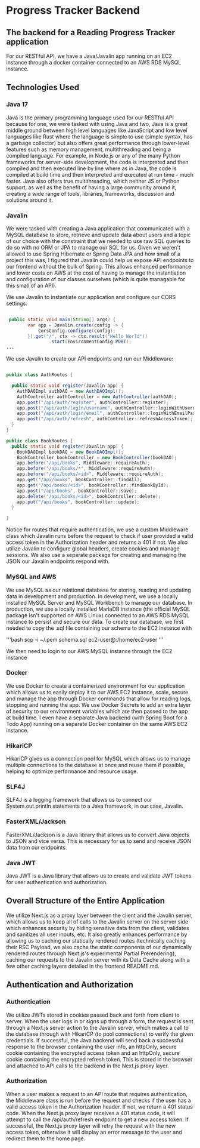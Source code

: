 # Progress Tracker Backend

## The backend for a Reading Progress Tracker application

For our RESTful API, we have a Java/Javalin app running on an EC2 instance through a docker container connected to an AWS RDS MySQL instance.

## Technologies Used

### Java 17

Java is the primary programming language used for our RESTful API because for one, we were tasked with using Java and two, Java is a great middle ground between high level languages like JavaScript and low level languages like Rust where the language is simple to use (simple syntax, has a garbage collector) but also offers great performance through lower-level features such as memory management, multithreading and being a compiled language. For example, in Node.js or any of the many Python frameworks for server-side development, the code is interpreted and then compiled and then executed line by line where as in Java, the code is compiled at build time and then interpreted and executed at run time - much faster. Java also offers true multithreading, which neither JS or Python support, as well as the benefit of having a large community around it, creating a wide range of tools, libraries, frameworks, discussion and solutions around it.

### Javalin

We were tasked with creating a Java application that communicated with a MySQL database to store, retrieve and update data about users and a topic of our choice with the constraint that we needed to use raw SQL queries to do so with no ORM or JPA to manage our SQL for us. Given we weren't allowed to use Spring Hibernate or Spring Data JPA and how small of a project this was, I figured that Javalin could help us expose API endpoints to our frontend without the bulk of Spring. This allows enhanced performance and lower costs on AWS at the cost of having to manage the instantiation and configuration of our classes ourselves (which is quite managable for this small of an API).

We use Javalin to instantiate our application and configure our CORS settings:

```java

 public static void main(String[] args) {
        var app = Javalin.create(config -> {
            CorsConfig.configure(config);
        }).get("/", ctx -> ctx.result("Hello World"))
                .start(EnvironmentConfig.PORT);
...
```

We use Javalin to create our API endpoints and run our Middleware:

```java

public class AuthRoutes {

  public static void register(Javalin app) {
    AuthDAOImpl authDAO = new AuthDAOImpl();
    AuthController authController = new AuthController(authDAO);
    app.post("/api/auth/register", authController::register);
    app.post("/api/auth/login/username", authController::loginWithUsernamePassword);
    app.post("/api/auth/login/email", authController::loginWithEmailPassword);
    app.post("/api/auth/refresh", authController::refreshAccessToken);
  }
}

public class BookRoutes {
  public static void register(Javalin app) {
    BookDAOImpl bookDAO = new BookDAOImpl();
    BookController bookController = new BookController(bookDAO);
    app.before("/api/books", Middleware::requireAuth);
    app.before("/api/books/*", Middleware::requireAuth);
    app.before("/api/books/<id>", Middleware::requireAuth);
    app.get("/api/books", bookController::findAll);
    app.get("/api/books/<id>", bookController::findBookById);
    app.post("/api/books", bookController::save);
    app.delete("/api/books/<id>", bookController::delete);
    app.put("/api/books", bookController::update);
  }

}
```

Notice for routes that require authentication, we use a custom Middleware class which Javalin runs before the request to check if user provided a valid access token in the Authorization header and returns a 401 if not.
We also utilize Javalin to configure global headers, create cookies and manage sessions. We also use
a separate package for creating and managing the JSON our Javalin endpoints respond with.

### MySQL and AWS

We use MySQL as our relational database for storing, reading and updating data in development and production. In development, we use a locally installed MySQL Server and MySQL Workbench to manage our database. In production, we use a locally installed MariaDB instance (the official MySQL package isn't supported on AWS Linux) connected to an AWS RDS MySQL instance to persist and secure our data. To create
our database, we first needed to copy the .sql file containing our schema to the EC2 instance with

'''bash
scp -i ~/<path-to-private-key>.pem schema.sql ec2-user@<ec2-instance-ip-address>:/home/ec2-user
'''

We then need to login to our AWS MySQL instance through the EC2 instance

### Docker

We use Docker to create a containerized environment for our application which allows us to easily deploy it to our AWS EC2 instance, scale, secure and manage the app through Docker commands that allow for reading logs, stopping and running the app. We use Docker Secrets to add an extra layer of security to our environment variables which are then passed to the app at build time. I even have a separate Java backend (with Spring Boot for a Todo App) running on a separate Docker container on the same AWS EC2 instance.

### HikariCP

HikariCP gives us a connection pool for MySQL which allows us to manage multiple connections to the database at once and reuse them if possible, helping to optimize performance and resource usage.

### SLF4J

SLF4J is a logging framework that allows us to connect our System.out.println statements to a Java framework, in our case, Javalin.

### FasterXML/Jackson

FasterXML/Jackson is a Java library that allows us to convert Java objects to JSON and vice versa. This
is necessary for us to send and receive JSON data from our endpoints.

### Java JWT

Java JWT is a Java library that allows us to create and validate JWT tokens for user authentication and authorization.

## Overall Structure of the Entire Application

We utilize Next.js as a proxy layer between the client and the Javalin server, which allows us to keep all of calls to the Javalin server on the server side which enhances security by hiding sensitive data from the client, validates and sanitizes all user inputs, etc. It also greatly enhances performance by allowing us to caching our statically rendered routes (technically caching their RSC Payload, we also cache the static components of our dynamically rendered routes through Next.js's experimental Partial Prerendering), caching our requests to the Javalin server with its Data Cache along with a few other caching layers detailed in the frontend README.md.

## Authentication and Authorization

### Authentication

We utilize JWTs stored in cookies passed back and forth from client to server. When the user logs in or signs up through a form, the request is sent through a Next.js server action to the Javalin server, which makes a call to the database through with HikariCP (to pool connections) to verify the given credentials. If successful, the Java backend will send back a successful response to the browser containing the user info, an httpOnly, secure cookie containing the encrypted access token and an httpOnly, secure cookie containing the encrypted refresh token. This is stored in the browser and attached to API calls to the backend in the Next.js proxy layer.

### Authorization

When a user makes a request to an API route that requires authentication, the Middleware class is run before the request and checks if the user has a valid access token in the Authorization header. If not, we return a 401 status code. When the Next.js proxy layer receives a 401 status code, it will attempt to call the /api/auth/refresh endpoint to get a new access token. If successful, the Next.js proxy layer will retry the request with the new access token, otherwise it will display an error message to the user and redirect them to the home page.

